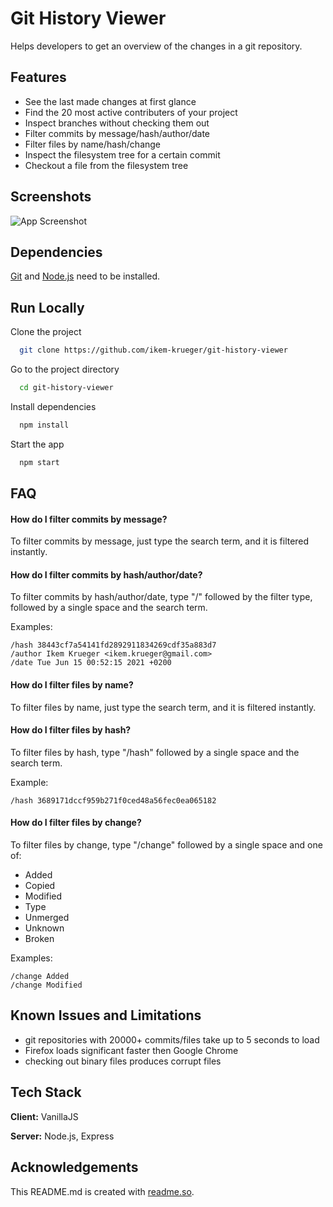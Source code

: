 
# Git History Viewer

Helps developers to get an overview of the changes in a git repository.

## Features

- See the last made changes at first glance
- Find the 20 most active contributers of your project
- Inspect branches without checking them out
- Filter commits by message/hash/author/date
- Filter files by name/hash/change
- Inspect the filesystem tree for a certain commit
- Checkout a file from the filesystem tree

## Screenshots

![App Screenshot](https://github.com/ikem-krueger/git-history-viewer/raw/master/Screenshot.png)

## Dependencies

[Git](https://git-scm.com/downloads) and [Node.js](https://nodejs.org/en/download/) need to be installed.

## Run Locally

Clone the project

```bash
  git clone https://github.com/ikem-krueger/git-history-viewer
```

Go to the project directory

```bash
  cd git-history-viewer
```

Install dependencies

```bash
  npm install
```

Start the app

```bash
  npm start
```

## FAQ

#### How do I filter commits by message?

To filter commits by message, just type the search term, and it is filtered instantly.

#### How do I filter commits by hash/author/date?

To filter commits by hash/author/date, type "/" followed by the filter type, followed by a single space and the search term.

Examples:

    /hash 38443cf7a54141fd2892911834269cdf35a883d7
    /author Ikem Krueger <ikem.krueger@gmail.com>
    /date Tue Jun 15 00:52:15 2021 +0200

#### How do I filter files by name?

To filter files by name, just type the search term, and it is filtered instantly.

#### How do I filter files by hash?

To filter files by hash, type "/hash" followed by a single space and the search term.

Example:

    /hash 3689171dccf959b271f0ced48a56fec0ea065182

#### How do I filter files by change?

To filter files by change, type "/change" followed by a single space and one of:

* Added
* Copied
* Modified
* Type
* Unmerged
* Unknown
* Broken

Examples:

    /change Added
    /change Modified

## Known Issues and Limitations

* git repositories with 20000+ commits/files take up to 5 seconds to load
* Firefox loads significant faster then Google Chrome
* checking out binary files produces corrupt files

## Tech Stack

**Client:** VanillaJS

**Server:** Node.js, Express

## Acknowledgements

This README.md is created with [readme.so](https://readme.so/).
